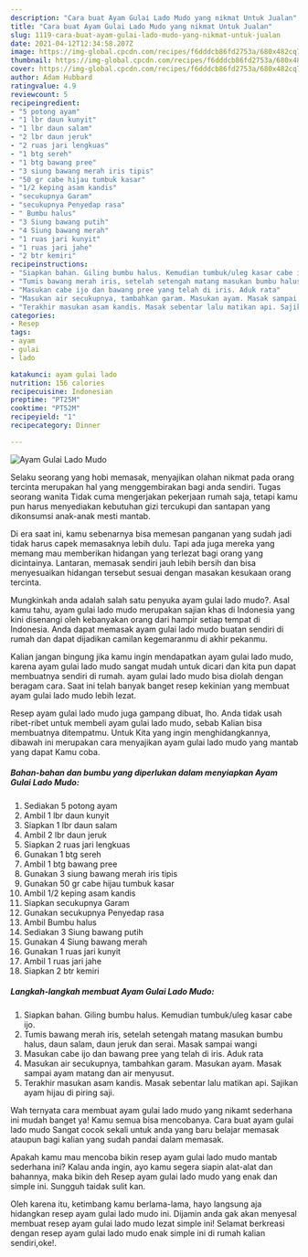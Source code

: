 ```yaml
---
description: "Cara buat Ayam Gulai Lado Mudo yang nikmat Untuk Jualan"
title: "Cara buat Ayam Gulai Lado Mudo yang nikmat Untuk Jualan"
slug: 1119-cara-buat-ayam-gulai-lado-mudo-yang-nikmat-untuk-jualan
date: 2021-04-12T12:34:58.207Z
image: https://img-global.cpcdn.com/recipes/f6dddcb86fd2753a/680x482cq70/ayam-gulai-lado-mudo-foto-resep-utama.jpg
thumbnail: https://img-global.cpcdn.com/recipes/f6dddcb86fd2753a/680x482cq70/ayam-gulai-lado-mudo-foto-resep-utama.jpg
cover: https://img-global.cpcdn.com/recipes/f6dddcb86fd2753a/680x482cq70/ayam-gulai-lado-mudo-foto-resep-utama.jpg
author: Adam Hubbard
ratingvalue: 4.9
reviewcount: 5
recipeingredient:
- "5 potong ayam"
- "1 lbr daun kunyit"
- "1 lbr daun salam"
- "2 lbr daun jeruk"
- "2 ruas jari lengkuas"
- "1 btg sereh"
- "1 btg bawang pree"
- "3 siung bawang merah iris tipis"
- "50 gr cabe hijau tumbuk kasar"
- "1/2 keping asam kandis"
- "secukupnya Garam"
- "secukupnya Penyedap rasa"
- " Bumbu halus"
- "3 Siung bawang putih"
- "4 Siung bawang merah"
- "1 ruas jari kunyit"
- "1 ruas jari jahe"
- "2 btr kemiri"
recipeinstructions:
- "Siapkan bahan. Giling bumbu halus. Kemudian tumbuk/uleg kasar cabe ijo."
- "Tumis bawang merah iris, setelah setengah matang masukan bumbu halus, daun salam, daun jeruk dan serai. Masak sampai wangi"
- "Masukan cabe ijo dan bawang pree yang telah di iris. Aduk rata"
- "Masukan air secukupnya, tambahkan garam. Masukan ayam. Masak sampai ayam matang dan air menyusut."
- "Terakhir masukan asam kandis. Masak sebentar lalu matikan api. Sajikan ayam hijau di piring saji."
categories:
- Resep
tags:
- ayam
- gulai
- lado

katakunci: ayam gulai lado 
nutrition: 156 calories
recipecuisine: Indonesian
preptime: "PT25M"
cooktime: "PT52M"
recipeyield: "1"
recipecategory: Dinner

---
```



![Ayam Gulai Lado Mudo](https://img-global.cpcdn.com/recipes/f6dddcb86fd2753a/680x482cq70/ayam-gulai-lado-mudo-foto-resep-utama.jpg)

Selaku seorang yang hobi memasak, menyajikan olahan nikmat pada orang tercinta merupakan hal yang menggembirakan bagi anda sendiri. Tugas seorang  wanita Tidak cuma mengerjakan pekerjaan rumah saja, tetapi kamu pun harus menyediakan kebutuhan gizi tercukupi dan santapan yang dikonsumsi anak-anak mesti mantab.

Di era  saat ini, kamu sebenarnya bisa memesan panganan yang sudah jadi tidak harus capek memasaknya lebih dulu. Tapi ada juga mereka yang memang mau memberikan hidangan yang terlezat bagi orang yang dicintainya. Lantaran, memasak sendiri jauh lebih bersih dan bisa menyesuaikan hidangan tersebut sesuai dengan masakan kesukaan orang tercinta. 



Mungkinkah anda adalah salah satu penyuka ayam gulai lado mudo?. Asal kamu tahu, ayam gulai lado mudo merupakan sajian khas di Indonesia yang kini disenangi oleh kebanyakan orang dari hampir setiap tempat di Indonesia. Anda dapat memasak ayam gulai lado mudo buatan sendiri di rumah dan dapat dijadikan camilan kegemaranmu di akhir pekanmu.

Kalian jangan bingung jika kamu ingin mendapatkan ayam gulai lado mudo, karena ayam gulai lado mudo sangat mudah untuk dicari dan kita pun dapat membuatnya sendiri di rumah. ayam gulai lado mudo bisa diolah dengan beragam cara. Saat ini telah banyak banget resep kekinian yang membuat ayam gulai lado mudo lebih lezat.

Resep ayam gulai lado mudo juga gampang dibuat, lho. Anda tidak usah ribet-ribet untuk membeli ayam gulai lado mudo, sebab Kalian bisa membuatnya ditempatmu. Untuk Kita yang ingin menghidangkannya, dibawah ini merupakan cara menyajikan ayam gulai lado mudo yang mantab yang dapat Kamu coba.

<!--inarticleads1-->

##### Bahan-bahan dan bumbu yang diperlukan dalam menyiapkan Ayam Gulai Lado Mudo:

1. Sediakan 5 potong ayam
1. Ambil 1 lbr daun kunyit
1. Siapkan 1 lbr daun salam
1. Ambil 2 lbr daun jeruk
1. Siapkan 2 ruas jari lengkuas
1. Gunakan 1 btg sereh
1. Ambil 1 btg bawang pree
1. Gunakan 3 siung bawang merah iris tipis
1. Gunakan 50 gr cabe hijau tumbuk kasar
1. Ambil 1/2 keping asam kandis
1. Siapkan secukupnya Garam
1. Gunakan secukupnya Penyedap rasa
1. Ambil  Bumbu halus
1. Sediakan 3 Siung bawang putih
1. Gunakan 4 Siung bawang merah
1. Gunakan 1 ruas jari kunyit
1. Ambil 1 ruas jari jahe
1. Siapkan 2 btr kemiri




<!--inarticleads2-->

##### Langkah-langkah membuat Ayam Gulai Lado Mudo:

1. Siapkan bahan. Giling bumbu halus. Kemudian tumbuk/uleg kasar cabe ijo.
1. Tumis bawang merah iris, setelah setengah matang masukan bumbu halus, daun salam, daun jeruk dan serai. Masak sampai wangi
1. Masukan cabe ijo dan bawang pree yang telah di iris. Aduk rata
1. Masukan air secukupnya, tambahkan garam. Masukan ayam. Masak sampai ayam matang dan air menyusut.
1. Terakhir masukan asam kandis. Masak sebentar lalu matikan api. Sajikan ayam hijau di piring saji.




Wah ternyata cara membuat ayam gulai lado mudo yang nikamt sederhana ini mudah banget ya! Kamu semua bisa mencobanya. Cara buat ayam gulai lado mudo Sangat cocok sekali untuk anda yang baru belajar memasak ataupun bagi kalian yang sudah pandai dalam memasak.

Apakah kamu mau mencoba bikin resep ayam gulai lado mudo mantab sederhana ini? Kalau anda ingin, ayo kamu segera siapin alat-alat dan bahannya, maka bikin deh Resep ayam gulai lado mudo yang enak dan simple ini. Sungguh taidak sulit kan. 

Oleh karena itu, ketimbang kamu berlama-lama, hayo langsung aja hidangkan resep ayam gulai lado mudo ini. Dijamin anda gak akan menyesal membuat resep ayam gulai lado mudo lezat simple ini! Selamat berkreasi dengan resep ayam gulai lado mudo enak simple ini di rumah kalian sendiri,oke!.

